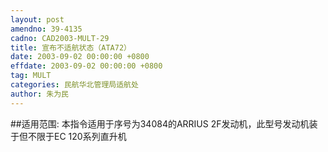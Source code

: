```yaml
---
layout: post
amendno: 39-4135
cadno: CAD2003-MULT-29
title: 宣布不适航状态（ATA72）
date: 2003-09-02 00:00:00 +0800
effdate: 2003-09-02 00:00:00 +0800
tag: MULT
categories: 民航华北管理局适航处
author: 朱为民
---
```


##适用范围:
本指令适用于序号为34084的ARRIUS 2F发动机，此型号发动机装于但不限于EC 120系列直升机

